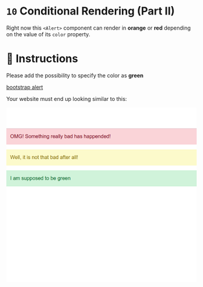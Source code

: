 # `10` Conditional Rendering (Part II)

Right now this `<Alert>` component can render in **orange** or **red** depending on the value of its `color` property.

# :speech_balloon: Instructions

Please add the possibility to specify the color as **green**

[bootstrap alert](https://getbootstrap.com/docs/5.2/components/alerts/)

Your website must end up looking similar to this:

![3 Color Alert](./src/image/reference-image-1.png)
